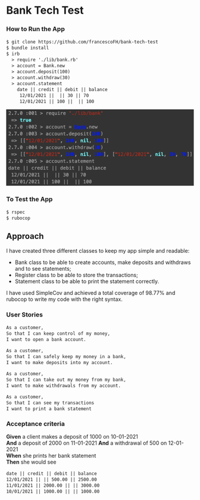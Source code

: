# Bank Tech Test

### How to Run the App
```
$ git clone https://github.com/francescoFH/bank-tech-test
$ bundle install
$ irb
  > require './lib/bank.rb'
  > account = Bank.new
  > account.deposit(100)
  > account.withdraw(30)
  > account.statement
    date || credit || debit || balance
     12/01/2021 ||  || 30 || 70
     12/01/2021 || 100 ||  || 100
```
![screenshot](irb.png)

### To Test the App
```
$ rspec
$ rubocop
```
Approach
---
I have created three different classes to keep my app simple and readable:
  * Bank class to be able to create accounts, make deposits and withdraws and to see statements;
  * Register class to be able to store the transactions;
  * Statement class to be able to print the statement correctly.

I have used SimpleCov and achieved a total coverage of 98.77% and rubocop to write my code with the right syntax.

### User Stories
```
As a customer,
So that I can keep control of my money,
I want to open a bank account.
```
```
As a customer,
So that I can safely keep my money in a bank,
I want to make deposits into my account.
```
```
As a customer,
So that I can take out my money from my bank,
I want to make withdrawals from my account.
```
```
As a customer,
So that I can see my transactions
I want to print a bank statement
```

### Acceptance criteria
**Given** a client makes a deposit of 1000 on 10-01-2021  
**And** a deposit of 2000 on 11-01-2021
**And** a withdrawal of 500 on 12-01-2021  
**When** she prints her bank statement  
**Then** she would see

```
date || credit || debit || balance
12/01/2021 || || 500.00 || 2500.00
11/01/2021 || 2000.00 || || 3000.00
10/01/2021 || 1000.00 || || 1000.00
```
